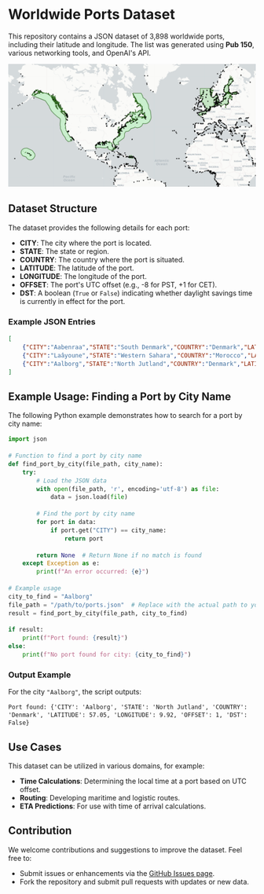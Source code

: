 # Worldwide Ports Dataset

This repository contains a JSON dataset of 3,898 worldwide ports, including their latitude and longitude. The list was generated using **Pub 150**, various networking tools, and OpenAI's API.

![World Map of Ports](map.png)

## Dataset Structure

The dataset provides the following details for each port:

- **CITY**: The city where the port is located.
- **STATE**: The state or region.
- **COUNTRY**: The country where the port is situated.
- **LATITUDE**: The latitude of the port.
- **LONGITUDE**: The longitude of the port.
- **OFFSET**: The port's UTC offset (e.g., -8 for PST, +1 for CET).
- **DST**: A boolean (`True` or `False`) indicating whether daylight savings time is currently in effect for the port.

### Example JSON Entries
```json
[
    {"CITY":"Aabenraa","STATE":"South Denmark","COUNTRY":"Denmark","LATITUDE":55.04,"LONGITUDE":9.42, "OFFSET": 1, "DST": False},
    {"CITY":"Laâyoune","STATE":"Western Sahara","COUNTRY":"Morocco","LATITUDE":27.07,"LONGITUDE":-13.47, "OFFSET": 0, "DST": False},
    {"CITY":"Aalborg","STATE":"North Jutland","COUNTRY":"Denmark","LATITUDE":57.05,"LONGITUDE":9.92, "OFFSET": 1, "DST": False}
]
```

## Example Usage: Finding a Port by City Name

The following Python example demonstrates how to search for a port by city name:

```python
import json

# Function to find a port by city name
def find_port_by_city(file_path, city_name):
    try:
        # Load the JSON data
        with open(file_path, 'r', encoding='utf-8') as file:
            data = json.load(file)

        # Find the port by city name
        for port in data:
            if port.get("CITY") == city_name:
                return port

        return None  # Return None if no match is found
    except Exception as e:
        print(f"An error occurred: {e}")

# Example usage
city_to_find = "Aalborg"
file_path = "/path/to/ports.json"  # Replace with the actual path to your JSON file
result = find_port_by_city(file_path, city_to_find)

if result:
    print(f"Port found: {result}")
else:
    print(f"No port found for city: {city_to_find}")
```

### Output Example
For the city `"Aalborg"`, the script outputs:
```plaintext
Port found: {'CITY': 'Aalborg', 'STATE': 'North Jutland', 'COUNTRY': 'Denmark', 'LATITUDE': 57.05, 'LONGITUDE': 9.92, 'OFFSET': 1, 'DST': False}
```

## Use Cases

This dataset can be utilized in various domains, for example:

- **Time Calculations**: Determining the local time at a port based on UTC offset.
- **Routing**: Developing maritime and logistic routes.
- **ETA Predictions**: For use with time of arrival calculations.

## Contribution

We welcome contributions and suggestions to improve the dataset. Feel free to:

- Submit issues or enhancements via the [GitHub Issues page](#).
- Fork the repository and submit pull requests with updates or new data.

